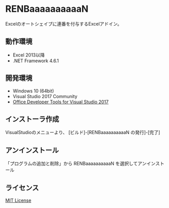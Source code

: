 ﻿
# RENBaaaaaaaaaaN

Excelのオートシェイプに連番を付与するExcelアドイン。


## 動作環境

- Excel 2013以降
- .NET Framework 4.6.1


## 開発環境

- Windows 10 (64bit)
- Visual Studio 2017 Community
- [Office Developer Tools for Visual Studio 2017](https://visualstudio.microsoft.com/ja/vs/features/office-tools/)


## インストーラ作成

VisualStudioのメニューより、 [ビルド]-[RENBaaaaaaaaaaN の発行]-[完了]


## アンインストール

「プログラムの追加と削除」から RENBaaaaaaaaaaN を選択してアンインストール


## ライセンス

[MIT License](http://opensource.org/licenses/MIT)
